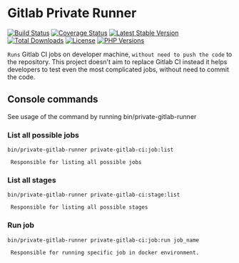 # Gitlab Private Runner
[![Build Status](https://travis-ci.org/madkom/gitlab-ci-private-runner.svg?branch=master)](https://travis-ci.org/madkom/gitlab-ci-private-runner)
[![Coverage Status](https://coveralls.io/repos/github/madkom/gitlab-ci-private-runner/badge.svg?branch=master)](https://coveralls.io/github/madkom/gitlab-ci-private-runner?branch=master)
[![Latest Stable Version](https://poser.pugx.org/madkom/gitlab-ci-private-runner/v/stable)](https://packagist.org/packages/madkom/gitlab-ci-private-runner)
[![Total Downloads](https://poser.pugx.org/madkom/gitlab-ci-private-runner/downloads)](https://packagist.org/packages/madkom/gitlab-ci-private-runner)
[![License](https://poser.pugx.org/madkom/gitlab-ci-private-runner/license)](https://packagist.org/packages/madkom/gitlab-ci-private-runner)
[![PHP Versions](http://php-eye.com/badge/madkom/gitlab-ci-private-runner/tested.svg)](http://php-eye.com/package/madkom/gitlab-ci-private-runner)

`Runs` Gitlab CI jobs on developer machine, `without need to push the code` to the repository.
This project doesn't aim to replace Gitlab CI instead it helps developers to test even the most complicated jobs, without need
to commit the code. 

## Console commands
See usage of the command by running bin/private-gitlab-runner

### List all possible jobs
`bin/private-gitlab-runner private-gitlab-ci:job:list`  

     Responsible for listing all possible jobs

### List all stages
`bin/private-gitlab-runner private-gitlab-ci:stage:list`  

     Responsible for listing all possible stages

### Run job
`bin/private-gitlab-runner private-gitlab-ci:job:run job_name` 

     Responsible for running specific job in docker environment. 